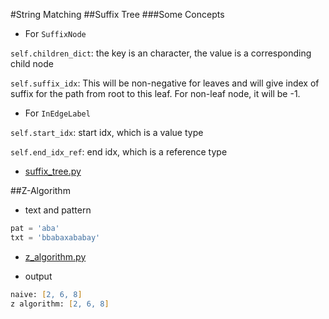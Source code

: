 #String Matching
##Suffix Tree
###Some Concepts

- For `SuffixNode`

`self.children_dict`:
the key is an character, the value is a corresponding child node


`self.suffix_idx`: 
This will be non-negative for leaves and will give index of suffix for the path from root to this leaf. 
For non-leaf node, it will be -1.

- For `InEdgeLabel`

`self.start_idx`:
start idx, which is a value type

`self.end_idx_ref`:
end idx, which is a reference type

- [suffix_tree.py](suffix_tree.py)

##Z-Algorithm
- text and pattern

```python
pat = 'aba'
txt = 'bbabaxababay'
```

- [z_algorithm.py](z_algorithm.py)

- output

```zsh
naive: [2, 6, 8]
z algorithm: [2, 6, 8]
```